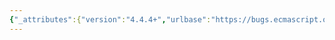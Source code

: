```yaml
---
{"_attributes":{"version":"4.4.4+","urlbase":"https://bugs.ecmascript.org/","maintainer":"dherman@mozilla.com"},"bug":{"bug_id":1014,"creation_ts":"2012-11-24 17:10:00 -0800","short_desc":"8.3.2 + 8.3.10.1: \"propertry\"","delta_ts":"2012-12-21 18:08:52 -0800","product":"Draft for 6th Edition","component":"editorial issue","version":"Rev 12: November 22, 2012 Draft","rep_platform":"All","op_sys":"All","bug_status":"RESOLVED","resolution":"FIXED","priority":"Normal","bug_severity":"minor","everconfirmed":true,"reporter":{"uid":"jmdyck","name":"Michael Dyck"},"assigned_to":{"uid":"allen","name":"Allen Wirfs-Brock"},"long_desc":[{"commentid":2766,"comment_count":0,"who":{"uid":"jmdyck","name":"Michael Dyck"},"bug_when":"2012-11-24 17:10:40 -0800","thetext":"In 8.3.2 \"[[SetInheritance]] (V)\",\nstep 2 says:\n    Let extensible be the value of the [[Extensible]] internal data\n    propertry of O.\n\nChange \"propertry\" to \"property\".\n\nDitto 8.3.10.1 \"OrdinaryDefineOwnProperty (O, P, Desc)\", step 2."},{"commentid":2853,"comment_count":1,"who":{"uid":"allen","name":"Allen Wirfs-Brock"},"bug_when":"2012-11-26 10:19:07 -0800","thetext":"fixed in rev 13 editor's draft"}]}}
---
```

